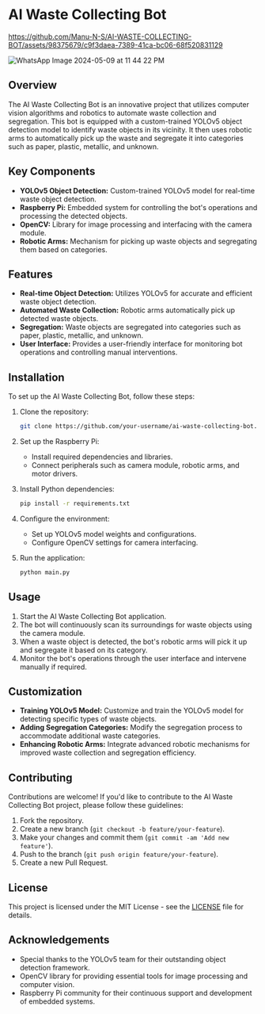 # AI Waste Collecting Bot


https://github.com/Manu-N-S/AI-WASTE-COLLECTING-BOT/assets/98375679/c9f3daea-7389-41ca-bc06-68f520831129

![WhatsApp Image 2024-05-09 at 11 44 22 PM](https://github.com/Manu-N-S/AI-WASTE-COLLECTING-BOT/assets/98375679/67731e77-80bb-4dae-9db2-e70854912eb1)



## Overview

The AI Waste Collecting Bot is an innovative project that utilizes computer vision algorithms and robotics to automate waste collection and segregation. This bot is equipped with a custom-trained YOLOv5 object detection model to identify waste objects in its vicinity. It then uses robotic arms to automatically pick up the waste and segregate it into categories such as paper, plastic, metallic, and unknown.

## Key Components

- **YOLOv5 Object Detection:** Custom-trained YOLOv5 model for real-time waste object detection.
- **Raspberry Pi:** Embedded system for controlling the bot's operations and processing the detected objects.
- **OpenCV:** Library for image processing and interfacing with the camera module.
- **Robotic Arms:** Mechanism for picking up waste objects and segregating them based on categories.

## Features

- **Real-time Object Detection:** Utilizes YOLOv5 for accurate and efficient waste object detection.
- **Automated Waste Collection:** Robotic arms automatically pick up detected waste objects.
- **Segregation:** Waste objects are segregated into categories such as paper, plastic, metallic, and unknown.
- **User Interface:** Provides a user-friendly interface for monitoring bot operations and controlling manual interventions.

## Installation

To set up the AI Waste Collecting Bot, follow these steps:

1. Clone the repository:

   ```bash
   git clone https://github.com/your-username/ai-waste-collecting-bot.git
   ```

2. Set up the Raspberry Pi:
   
   - Install required dependencies and libraries.
   - Connect peripherals such as camera module, robotic arms, and motor drivers.

3. Install Python dependencies:

   ```bash
   pip install -r requirements.txt
   ```

4. Configure the environment:
   
   - Set up YOLOv5 model weights and configurations.
   - Configure OpenCV settings for camera interfacing.

5. Run the application:

   ```bash
   python main.py
   ```

## Usage

1. Start the AI Waste Collecting Bot application.
2. The bot will continuously scan its surroundings for waste objects using the camera module.
3. When a waste object is detected, the bot's robotic arms will pick it up and segregate it based on its category.
4. Monitor the bot's operations through the user interface and intervene manually if required.

## Customization

- **Training YOLOv5 Model:** Customize and train the YOLOv5 model for detecting specific types of waste objects.
- **Adding Segregation Categories:** Modify the segregation process to accommodate additional waste categories.
- **Enhancing Robotic Arms:** Integrate advanced robotic mechanisms for improved waste collection and segregation efficiency.

## Contributing

Contributions are welcome! If you'd like to contribute to the AI Waste Collecting Bot project, please follow these guidelines:

1. Fork the repository.
2. Create a new branch (`git checkout -b feature/your-feature`).
3. Make your changes and commit them (`git commit -am 'Add new feature'`).
4. Push to the branch (`git push origin feature/your-feature`).
5. Create a new Pull Request.

## License

This project is licensed under the MIT License - see the [LICENSE](LICENSE) file for details.

## Acknowledgements

- Special thanks to the YOLOv5 team for their outstanding object detection framework.
- OpenCV library for providing essential tools for image processing and computer vision.
- Raspberry Pi community for their continuous support and development of embedded systems.
